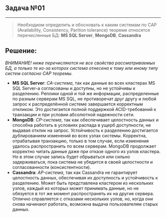## Задача №01
---

> Необходиом определить и обосновать к каким системам по CAP (Availability, Consistency, Parition tolerance) теореме относятся перечисленные БД: 
> **MS SQL Server**, **MongoDB**, **Cassandra**

Решение:
---

*ВНИМАНИЕ! ниже перечисляются не все свойства рассматриваемых БД, а только те из-за которох система отнесена к тому или иному типу систем согласно CAP теоремы.*

* **MS SQL Server**: *CA-система*, так как данные во всех кластерах MS SQL Server-а согласованы и доступны, но не устойчивы к разделению. Реплики одной и той же информации, распределенные по разным серверам MS SQL, не противоречат друг другу и любой запрос к распределённой системе завершается корректным откликом. Это достигается полной поддержкой ACID-требований к транзакции и при условии абсолютной надежности сети.
* **MongoDB**: *CP-система*, так как обеспечивает целостность данных и способна работать в условиях распада в ущерб доступности, не выдавая отклик на запрос. Устойчивость к разделению достигается дублированием изменений во всех узлах системы. Корректна, отрабатывая транзакцию, только в том случае, если изменения удалось распространить по всем серверам. MongoDB продолжает корректно читать данные даже при отказе одного из узлов кластера. Но в этом случае запись будет обрываться или сильно задерживаться, пока система не убедится в своей целостности и согласованности (консистентности).
* **Cassandra**: *AP-система*, так как Cassandra не гарантирует целостность данных, обеспечивая их доступность и устойчивость к разделению. Может быть представлена кластером из нескольких узлов, каждый из которых может принимать данные, но не обязуется в тот же момент распространять их на другие сервера. Отлично справляется с отказами нескольких узлов, но, когда они снова начинают работать, возможна выдача пользователям старых данных.
